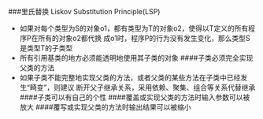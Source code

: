 ###里氏替换 Liskov Substitution Principle(LSP)
* 如果对每个类型为S的对象o1，都有类型为T的对象o2，使得以T定义的所有程序P在所有的对象o2都代换
成o1时，程序P的行为没有发生变化，那么类型S是类型T的子类型
* 所有引用基类的地方必须能透明地使用其子类的对象
####子类必须完全实现父类的方法
* 如果子类不能完整地实现父类的方法，或者父类的某些方法在子类中已经发生“畸变”，则建议
断开父子继承关系，采用依赖、聚集、组合等关系代替继承
####子类可以有自己的个性
####覆盖或实现父类的方法时输入参数可以被放大
####覆写或实现父类的方法时输出结果可以被缩小